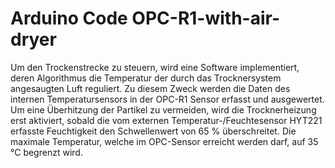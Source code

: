 # Arduino Code OPC-R1-with-air-dryer
Um den Trockenstrecke zu steuern, wird eine Software implementiert, deren Algorithmus die Temperatur der durch das Trocknersystem angesaugten Luft reguliert. Zu diesem Zweck werden die Daten des internen Temperatursensors in der OPC-R1 Sensor erfasst und ausgewertet. Um eine Überhitzung der Partikel zu vermeiden, wird die Trocknerheizung erst aktiviert, sobald die vom externen Temperatur-/Feuchtesensor HYT221 erfasste Feuchtigkeit den Schwellenwert von 65 % überschreitet. Die maximale Temperatur, welche im OPC-Sensor erreicht werden darf, auf 35 °C begrenzt wird.
